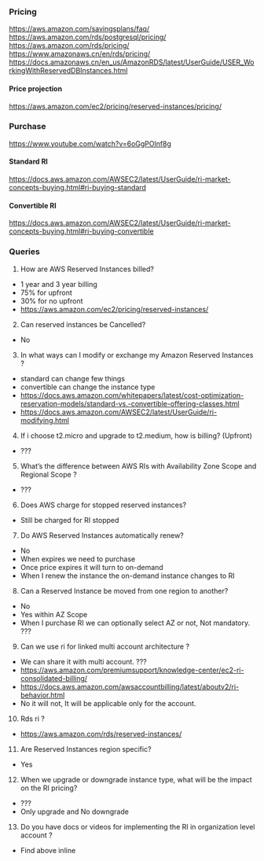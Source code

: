 ### Pricing
https://aws.amazon.com/savingsplans/faq/
https://aws.amazon.com/rds/postgresql/pricing/
https://aws.amazon.com/rds/pricing/
https://www.amazonaws.cn/en/rds/pricing/
https://docs.amazonaws.cn/en_us/AmazonRDS/latest/UserGuide/USER_WorkingWithReservedDBInstances.html

#### Price projection
https://aws.amazon.com/ec2/pricing/reserved-instances/pricing/

### Purchase
https://www.youtube.com/watch?v=6oGgPOlnf8g
#### Standard RI
https://docs.aws.amazon.com/AWSEC2/latest/UserGuide/ri-market-concepts-buying.html#ri-buying-standard
#### Convertible RI
https://docs.aws.amazon.com/AWSEC2/latest/UserGuide/ri-market-concepts-buying.html#ri-buying-convertible

### Queries
1. How are AWS Reserved Instances billed?
- 1 year and 3 year billing
- 75% for upfront
- 30% for no upfront
- https://aws.amazon.com/ec2/pricing/reserved-instances/

2. Can reserved instances be Cancelled?
- No 

3. In what ways can I modify or exchange my Amazon Reserved Instances ?
- standard can change few things
- convertible can change the instance type
- https://docs.aws.amazon.com/whitepapers/latest/cost-optimization-reservation-models/standard-vs.-convertible-offering-classes.html
- https://docs.aws.amazon.com/AWSEC2/latest/UserGuide/ri-modifying.html


4. If i choose t2.micro and upgrade to t2.medium, how is billing? (Upfront)
- ???

5. What’s the difference between AWS RIs with Availability Zone Scope and Regional Scope ?
- ???

6. Does AWS charge for stopped reserved instances?
- Still be charged for RI stopped

7. Do AWS Reserved Instances automatically renew?
- No
- When expires we need to purchase
- Once price expires it will turn to on-demand
- When I renew the instance the on-demand instance changes to RI

8. Can a Reserved Instance be moved from one region to another?
- No
- Yes within AZ Scope
- When I purchase RI we can optionally select AZ or not, Not mandatory. ???

9. Can we use ri for linked multi account architecture ?
- We can share it with multi account. ???
- https://aws.amazon.com/premiumsupport/knowledge-center/ec2-ri-consolidated-billing/
- https://docs.aws.amazon.com/awsaccountbilling/latest/aboutv2/ri-behavior.html
- No it will not, It will be applicable only for the account.

10. Rds ri ?
- https://aws.amazon.com/rds/reserved-instances/

11. Are Reserved Instances region specific?
- Yes

12. When we upgrade or downgrade instance type, what will be the impact on the RI pricing?
- ???
- Only upgrade and No downgrade

13. Do you have docs or videos for implementing the RI in organization level account ?
- Find above inline
